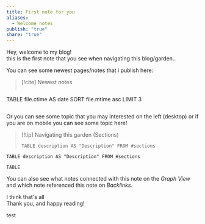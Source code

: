 ```yaml
---  
title: First note for you  
aliases:  
  - Welcome notes  
publish: "true"  
share: "true"  
---  
```

Hey, welcome to my blog!  
this is the first note that you see when navigating this blog/garden..  
  
You can see some newest pages/notes that i publish here:  
  
>[!cite]  Newest notes  
>``` dataview  
TABLE file.ctime AS date SORT file.mtime asc LIMIT 3  
>```  
  
  
Or you can see some topic that you may interested on the left (desktop) or if you are on mobile you can see some topic here!  
  
>[!tip] Navigating this garden (Sections)  
> ``` dataview  
>TABLE description AS "Description" FROM #sections   
>```  
  
 ``` dataview  
TABLE description AS "Description" FROM #sections   
```  
  
``` dataview  
TABLE  
```  
  
You can also see what notes connected with this note on the *Graph View* and which note referenced this note on *Backlinks*.  
  
I think that's all  
Thank you, and happy reading!  
  
test